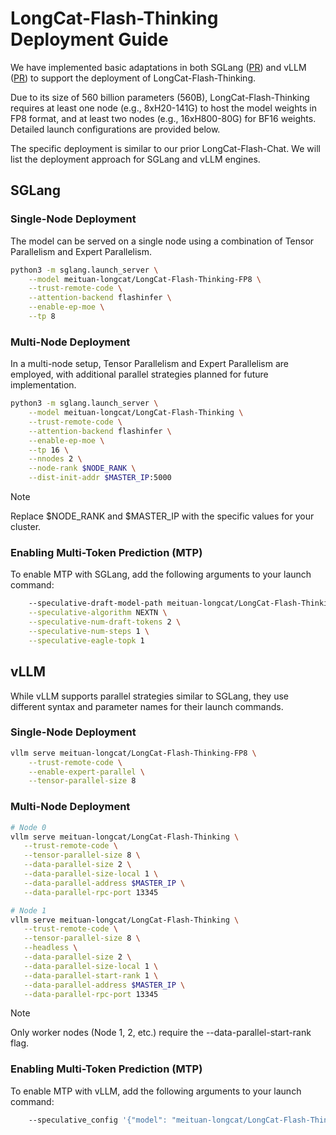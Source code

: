# LongCat-Flash-Thinking Deployment Guide

We have implemented basic adaptations in both SGLang ([PR](https://github.com/sgl-project/sglang/pull/9824)) and vLLM ([PR](https://github.com/vllm-project/vllm/pull/23991)) to support the deployment of LongCat-Flash-Thinking.

Due to its size of 560 billion parameters (560B), LongCat-Flash-Thinking requires at least one node (e.g., 8xH20-141G) to host the model weights in FP8 format, and at least two nodes (e.g., 16xH800-80G) for BF16 weights. Detailed launch configurations are provided below.

The specific deployment is similar to our prior LongCat-Flash-Chat. We will list the deployment approach for SGLang and vLLM engines.

## SGLang

### Single-Node Deployment

The model can be served on a single node using a combination of Tensor Parallelism and Expert Parallelism.

```bash
python3 -m sglang.launch_server \
    --model meituan-longcat/LongCat-Flash-Thinking-FP8 \
    --trust-remote-code \
    --attention-backend flashinfer \
    --enable-ep-moe \
    --tp 8
```

### Multi-Node Deployment

In a multi-node setup, Tensor Parallelism and Expert Parallelism are employed, with additional parallel strategies planned for future implementation.

```bash
python3 -m sglang.launch_server \
    --model meituan-longcat/LongCat-Flash-Thinking \
    --trust-remote-code \
    --attention-backend flashinfer \
    --enable-ep-moe \
    --tp 16 \
    --nnodes 2 \
    --node-rank $NODE_RANK \
    --dist-init-addr $MASTER_IP:5000
```

> [!Note]
> Replace $NODE_RANK and $MASTER_IP with the specific values for your cluster.

### Enabling Multi-Token Prediction (MTP)

To enable MTP with SGLang, add the following arguments to your launch command:

```bash
    --speculative-draft-model-path meituan-longcat/LongCat-Flash-Thinking \
    --speculative-algorithm NEXTN \
    --speculative-num-draft-tokens 2 \
    --speculative-num-steps 1 \
    --speculative-eagle-topk 1
```

## vLLM

While vLLM supports parallel strategies similar to SGLang, they use different syntax and parameter names for their launch commands.

### Single-Node Deployment

```bash
vllm serve meituan-longcat/LongCat-Flash-Thinking-FP8 \
    --trust-remote-code \
    --enable-expert-parallel \
    --tensor-parallel-size 8
```

### Multi-Node Deployment

```bash
# Node 0
vllm serve meituan-longcat/LongCat-Flash-Thinking \
   --trust-remote-code \
   --tensor-parallel-size 8 \
   --data-parallel-size 2 \
   --data-parallel-size-local 1 \
   --data-parallel-address $MASTER_IP \
   --data-parallel-rpc-port 13345

# Node 1
vllm serve meituan-longcat/LongCat-Flash-Thinking \
   --trust-remote-code \
   --tensor-parallel-size 8 \
   --headless \
   --data-parallel-size 2 \
   --data-parallel-size-local 1 \
   --data-parallel-start-rank 1 \
   --data-parallel-address $MASTER_IP \
   --data-parallel-rpc-port 13345
```

> [!Note]
> Only worker nodes (Node 1, 2, etc.) require the --data-parallel-start-rank flag.

### Enabling Multi-Token Prediction (MTP)

To enable MTP with vLLM, add the following arguments to your launch command:

```bash
    --speculative_config '{"model": "meituan-longcat/LongCat-Flash-Thinking", "num_speculative_tokens": 1, "method":"longcat_flash_mtp"}'
```

